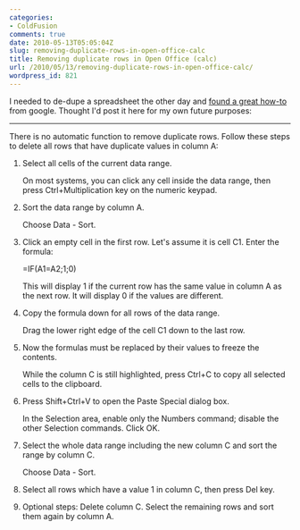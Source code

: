 ```yaml
---
categories:
- ColdFusion
comments: true
date: 2010-05-13T05:05:04Z
slug: removing-duplicate-rows-in-open-office-calc
title: Removing duplicate rows in Open Office (calc)
url: /2010/05/13/removing-duplicate-rows-in-open-office-calc/
wordpress_id: 821
---
```


I needed to de-dupe a spreadsheet the other day and [found a great how-to](http://blogs.sun.com/oootnt/entry/removing_duplicate_rows_in_calc) from google. Thought I'd post it here for my own future purposes:



* * *



There is no automatic function to remove duplicate rows. Follow these steps to delete all rows that have duplicate values in column A:




	
  1. Select all cells of the current data range.  

      On most systems, you can click any cell inside the data range, then press Ctrl+Multiplication key on the numeric keypad.

	
  2. Sort the data range by column A.  

      Choose Data - Sort.

	
  3. Click an empty cell in the first row. Let's assume it is cell C1. Enter the formula:
  
  

      =IF(A1=A2;1;0)
  
  

      This will display 1 if the current row has the same value in column A as the next row. It will display 0 if the values are different.

	
  4. Copy the formula down for all rows of the data range.  

      Drag the lower right edge of the cell C1 down to the last row.

	
  5. Now the formulas must be replaced by their values to freeze the contents.  

      While the column C is still highlighted, press Ctrl+C to copy all selected cells to the clipboard.

	
  6. Press Shift+Ctrl+V to open the Paste Special dialog box.  

      In the Selection area, enable only the Numbers command; disable the other Selection commands. Click OK.

	
  7. Select the whole data range including the new column C and sort the range by column C.  

      Choose Data - Sort.

	
  8. Select all rows which have a value 1 in column C, then press Del key.

	
  9. Optional steps: Delete column C. Select the remaining rows and sort them again by column A.


